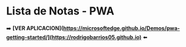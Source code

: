# Lista de Notas - PWA 

➡️ **[VER APLICACION](https://microsoftedge.github.io/Demos/pwa-getting-started/](https://rodrigobarrios05.github.io)** ⬅️


